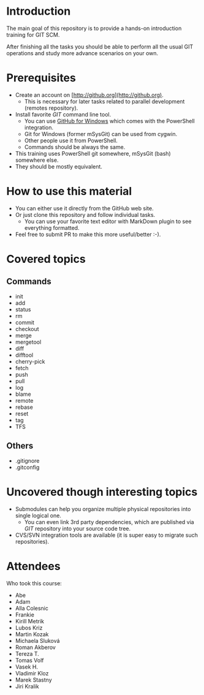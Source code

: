 # Introduction

The main goal of this repository is to provide a hands-on introduction training
for GIT SCM.

After finishing all the tasks you should be able to perform all the usual GIT
operations and study more advance scenarios on your own.

# Prerequisites

* Create an account on [http://github.org](http://github.org).
  * This is necessary for later tasks related to parallel development (remotes
    repository).
* Install favorite _GIT_ command line tool.
  * You can use [GitHub for Windows](https://desktop.github.com/) which
    comes with the PowerShell integration.
  * Git for Windows (former mSysGit) can be used from cygwin.
  * Other people use it from PowerShell.
  * Commands should be always the same.
* This training uses PowerShell git somewhere, mSysGit (bash) somewhere
  else.
* They should be mostly equivalent.

# How to use this material

* You can either use it directly from the GitHub web site.
* Or just clone this repository and follow individual tasks.
  * You can use your favorite text editor with MarkDown plugin to see everything
    formatted.
* Feel free to submit PR to make this more useful/better :-).

# Covered topics

## Commands

* init
* add
* status
* rm
* commit
* checkout
* merge
* mergetool
* diff
* difftool
* cherry-pick
* fetch
* push
* pull
* log
* blame
* remote
* rebase
* reset
* tag
* TFS

## Others

* .gitignore
* .gitconfig

# Uncovered though interesting topics

* Submodules can help you organize multiple physical repositories into
  single logical one.
  * You can even link 3rd party dependencies, which are published via
    _GIT_ repository into your source code tree.
* CVS/SVN integration tools are available (it is super easy to migrate
  such repositories).

# Attendees

Who took this course:

* Abe
* Adam
* Alla Colesnic 
* Frankie
* Kirill Metrik
* Lubos Kriz
* Martin Kozak
* Michaela Sluková
* Roman Akberov
* Tereza T.
* Tomas Volf
* Vasek H.
* Vladimir Kloz
* Marek Stastny
* Jiri Kralik
